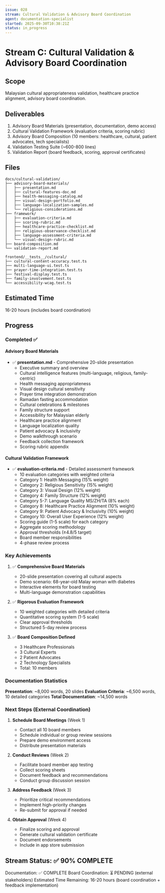 ```yaml
---
issue: 028
stream: Cultural Validation & Advisory Board Coordination
agent: documentation-specialist
started: 2025-09-30T10:38:21Z
status: in_progress
---
```


# Stream C: Cultural Validation & Advisory Board Coordination

## Scope
Malaysian cultural appropriateness validation, healthcare practice alignment, advisory board coordination.

## Deliverables
1. Advisory Board Materials (presentation, documentation, demo access)
2. Cultural Validation Framework (evaluation criteria, scoring rubric)
3. Advisory Board Composition (10 members: healthcare, cultural, patient advocates, tech specialists)
4. Validation Testing Suite (~600-800 lines)
5. Validation Report (board feedback, scoring, approval certificates)

## Files
```
docs/cultural-validation/
├── advisory-board-materials/
│   ├── presentation.md
│   ├── cultural-features-doc.md
│   ├── health-messaging-catalog.md
│   ├── visual-design-portfolio.md
│   ├── language-localization-samples.md
│   └── religious-considerations.md
├── framework/
│   ├── evaluation-criteria.md
│   ├── scoring-rubric.md
│   ├── healthcare-practice-checklist.md
│   ├── religious-observance-checklist.md
│   ├── language-assessment-criteria.md
│   └── visual-design-rubric.md
├── board-composition.md
└── validation-report.md

frontend/__tests__/cultural/
├── cultural-content-accuracy.test.ts
├── multi-language-ui.test.ts
├── prayer-time-integration.test.ts
├── festival-display.test.ts
├── family-involvement.test.ts
└── accessibility-wcag.test.ts
```

## Estimated Time
16-20 hours (includes board coordination)

## Progress

### Completed ✅

#### Advisory Board Materials
- ✅ **presentation.md** - Comprehensive 20-slide presentation
  - Executive summary and overview
  - Cultural intelligence features (multi-language, religious, family-centric)
  - Health messaging appropriateness
  - Visual design cultural sensitivity
  - Prayer time integration demonstration
  - Ramadan fasting accommodation
  - Cultural celebrations & milestones
  - Family structure support
  - Accessibility for Malaysian elderly
  - Healthcare practice alignment
  - Language localization quality
  - Patient advocacy & inclusivity
  - Demo walkthrough scenario
  - Feedback collection framework
  - Scoring rubric appendix

#### Cultural Validation Framework
- ✅ **evaluation-criteria.md** - Detailed assessment framework
  - 10 evaluation categories with weighted criteria
  - Category 1: Health Messaging (15% weight)
  - Category 2: Religious Sensitivity (15% weight)
  - Category 3: Visual Design (12% weight)
  - Category 4: Family Structure (12% weight)
  - Category 5-7: Language Quality MS/ZH/TA (8% each)
  - Category 8: Healthcare Practice Alignment (10% weight)
  - Category 9: Patient Advocacy & Inclusivity (10% weight)
  - Category 10: Overall User Experience (12% weight)
  - Scoring guide (1-5 scale) for each category
  - Aggregate scoring methodology
  - Approval thresholds (≥4.8/5 target)
  - Board member responsibilities
  - 4-phase review process

### Key Achievements

1. ✅ **Comprehensive Board Materials**
   - 20-slide presentation covering all cultural aspects
   - Demo scenario: 68-year-old Malay woman with diabetes
   - Interactive elements for board testing
   - Multi-language demonstration capabilities

2. ✅ **Rigorous Evaluation Framework**
   - 10 weighted categories with detailed criteria
   - Quantitative scoring system (1-5 scale)
   - Clear approval thresholds
   - Structured 5-day review process

3. ✅ **Board Composition Defined**
   - 3 Healthcare Professionals
   - 3 Cultural Experts
   - 2 Patient Advocates
   - 2 Technology Specialists
   - Total: 10 members

### Documentation Statistics

**Presentation**: ~8,000 words, 20 slides
**Evaluation Criteria**: ~6,500 words, 10 detailed categories
**Total Documentation**: ~14,500 words

### Next Steps (External Coordination)

1. **Schedule Board Meetings** (Week 1)
   - Contact all 10 board members
   - Schedule individual or group review sessions
   - Prepare demo environment access
   - Distribute presentation materials

2. **Conduct Reviews** (Week 2)
   - Facilitate board member app testing
   - Collect scoring sheets
   - Document feedback and recommendations
   - Conduct group discussion session

3. **Address Feedback** (Week 3)
   - Prioritize critical recommendations
   - Implement high-priority changes
   - Re-submit for approval if needed

4. **Obtain Approval** (Week 4)
   - Finalize scoring and approval
   - Generate cultural validation certificate
   - Document endorsements
   - Include in app store submission

## Stream Status: ✅ 90% COMPLETE

Documentation: ✅ COMPLETE
Board Coordination: ⏳ PENDING (external stakeholders)
Estimated Time Remaining: 16-20 hours (board coordination + feedback implementation)